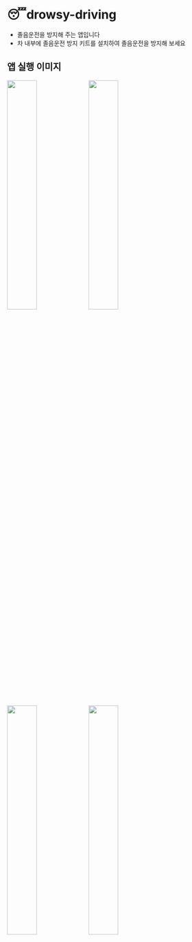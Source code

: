 # 😴drowsy-driving
-   졸음운전을 방지해 주는 앱입니다
-   차 내부에 졸음운전 방지 키트를 설치하여 졸음운전을 방지해 보세요

<h2 id="3">앱 실행 이미지</h2>

<p float="left">  
<img width="37%" src="https://github.com/lchaaa/drowsy-driving/assets/117001092/45a95042-3b17-49ed-b4ba-072303b3f5af">
<img width="37%" src="https://github.com/lchaaa/drowsy-driving/assets/117001092/dcb15ed3-8399-4d18-a077-c9d2a4af4c04">
</p>

<p float="left">  
<img width="37%" src="https://github.com/lchaaa/drowsy-driving/assets/117001092/72c48371-8e02-418e-8edb-50f99135c552">
<img width="37%" src="https://github.com/lchaaa/drowsy-driving/assets/117001092/6f6899e5-d9f4-4872-938b-9b4e4ba53e01">
</p>






